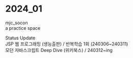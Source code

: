 # 2024_01
mjc_socon<br>
a practice space


Status Update<br>
JSP 웹 프로그래밍 (생능출판) / 반복학습 1회 (240306\~240311) <br>
모던 자바스크립트 Deep Dive (위키북스) / 240312\~ing
